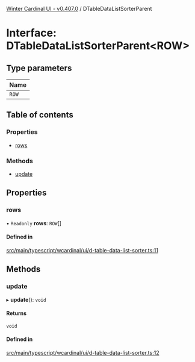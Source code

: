[Winter Cardinal UI - v0.407.0](../index.md) / DTableDataListSorterParent

# Interface: DTableDataListSorterParent\<ROW\>

## Type parameters

| Name |
| :------ |
| `ROW` |

## Table of contents

### Properties

- [rows](DTableDataListSorterParent.md#rows)

### Methods

- [update](DTableDataListSorterParent.md#update)

## Properties

### rows

• `Readonly` **rows**: `ROW`[]

#### Defined in

[src/main/typescript/wcardinal/ui/d-table-data-list-sorter.ts:11](https://github.com/winter-cardinal/winter-cardinal-ui/blob/v0.407.0/src/main/typescript/wcardinal/ui/d-table-data-list-sorter.ts#L11)

## Methods

### update

▸ **update**(): `void`

#### Returns

`void`

#### Defined in

[src/main/typescript/wcardinal/ui/d-table-data-list-sorter.ts:12](https://github.com/winter-cardinal/winter-cardinal-ui/blob/v0.407.0/src/main/typescript/wcardinal/ui/d-table-data-list-sorter.ts#L12)
